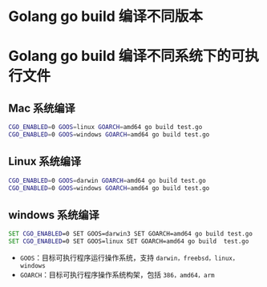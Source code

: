 # Golang go build 编译不同版本


# Golang go build 编译不同系统下的可执行文件

## Mac 系统编译

```sh
CGO_ENABLED=0 GOOS=linux GOARCH=amd64 go build test.go
CGO_ENABLED=0 GOOS=windows GOARCH=amd64 go build test.go
```

## Linux 系统编译

```sh
CGO_ENABLED=0 GOOS=darwin GOARCH=amd64 go build test.go
CGO_ENABLED=0 GOOS=windows GOARCH=amd64 go build test.go
```

## windows 系统编译

```bat
SET CGO_ENABLED=0 SET GOOS=darwin3 SET GOARCH=amd64 go build test.go
SET CGO_ENABLED=0 SET GOOS=linux SET GOARCH=amd64 go build  test.go
```

- `GOOS`：目标可执行程序运行操作系统，支持 `darwin，freebsd，linux，windows`
- `GOARCH`：目标可执行程序操作系统构架，包括 `386，amd64，arm`

